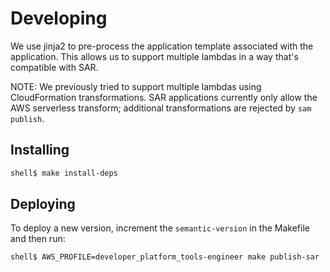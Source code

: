# Developing

We use jinja2 to pre-process the application template associated with the application.
This allows us to support multiple lambdas in a way that's compatible with SAR.

NOTE: We previously tried to support multiple lambdas using CloudFormation transformations.
SAR applications currently only allow the AWS serverless transform; additional transformations
are rejected by `sam publish`.

## Installing

```bash
shell$ make install-deps
```

## Deploying

To deploy a new version, increment the `semantic-version` in the Makefile and
then run:

```
shell$ AWS_PROFILE=developer_platform_tools-engineer make publish-sar
```